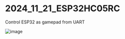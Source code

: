 # 2024_11_21_ESP32HC05RC
Control ESP32 as gamepad from UART



![image](https://github.com/user-attachments/assets/7e3dacf4-0b70-4392-93af-99d580b50749)
